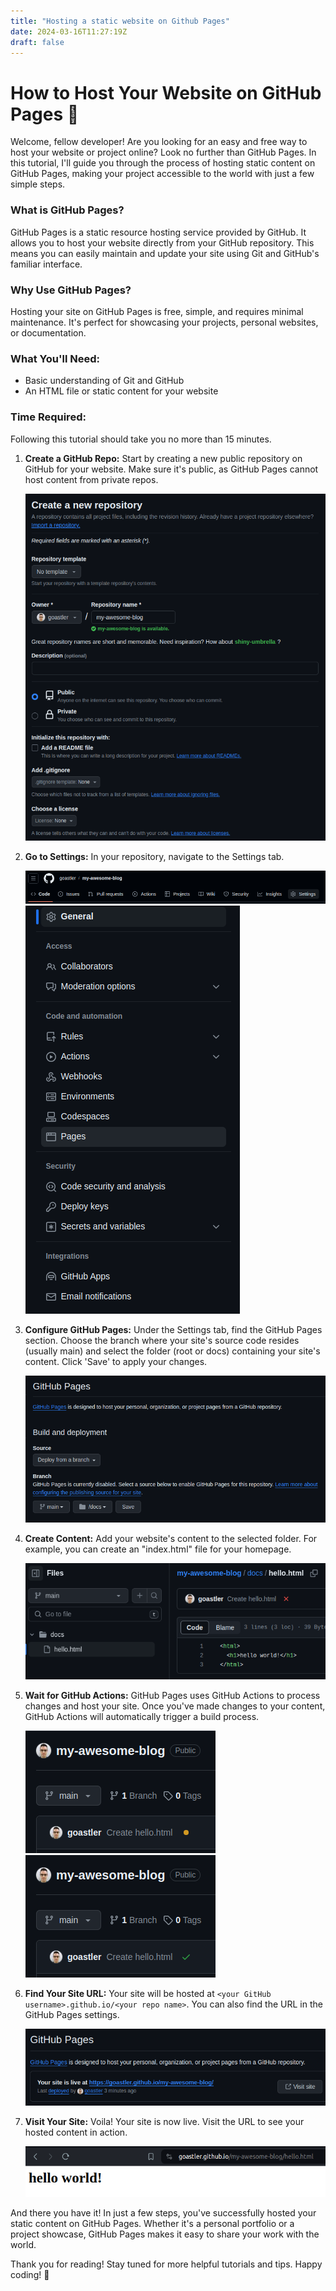 ```yaml
---
title: "Hosting a static website on Github Pages"
date: 2024-03-16T11:27:19Z
draft: false
---
```

<!-- 

write a professional article on the following content. Use emojis. Make a short and snappy title for the article, but keep it specific to the content. Always welcome the user first of all. Then tell them what the article is about and why it is helpful to them. Tell them what they'll need in terms of tools and understanding. Tell them how much time they'll follow along. At the end, thank them for reading the article and write a short, snappy summary which encourages them to stay tuned for more great articles. Do not discard any content. Put the output in markdown format. After writing the article, wrap it in a code block.

- explain what gh pages is
    - gh pages is a static resource hosting service
    - it works by hosting files in your repo
    - it's simple and easy to maintain via git and github
- we can generate the site and put the result in the repo to be hosted by github for free
- explain what a static generated site is
    - a statically generated site is non-dynamic content, i.e. doesn't need a server
- explain how gh pages can serve a staticly generated site
- explain how this website is static content, so is being served via gh pages
1. [make a github repo](https://github.com/new)
    ![create github repo](image.png)
    - create a new github repo for your website.
    - Make sure to make the repo public, as you can't host content via github pages on private repos.
1. go to settings
    ![github repo settings](image-1.png)
    ![github repo settings pages](image-2.png)
1. configure github pages
    - there's two ways of deploying pages: via github actions or via a branch. 
    - The former is the beta, new version which I won't go into in this post. 
    - The latter is what we'll be using today. 
    - Essentially, github uses a specific branch for hosting your content. 
    - I've set this to the main branch, but you could set it to any branch you like. 
    - You have to choose between putting your content to be hosted in the root of the repo (i.e. '/') or in the docs folder (i.e. '/docs/'). 
    - I prefer the docs folder, as this keeps all your hosted content in one place away from any files in the root of your repo that you may not want to be hosted on your site!
    - Remember to hit 'Save' to apply your changes.
    ![github pages config](image-3.png)
1. make some content in the docs folder. Here I've made a little "Hello world" html file
    ![hello world html file preview](image-4.png)
1. the branch on your github repo will trigger a github actions job. 
    - this has nothing to do with the github actions version of github pages I mentioned before. 
    - Simply, github uses github actions to process the changes you've made in the /docs/ folder and host your static site. As soon as the orange dot changes to a tick, your changes sould be live.
    ![pending github actions job](image-5.png)
    ![complete github actions job](image-6.png)
1. github pages sites are hosted at `<your github username>.github.io/<your repo name>`, but you can also find the url in the github pages settings we were on before.
    ![github pages url](image-7.png)
1. let's visit the site!
    ![hello world html page](image-8.png)
    - I'm hosting a specific page here (hello.html).
    - If you'd like a default page, you need an index.html file.

- and there we have it, a quick and simple tutorial on how to host static content on github pages -->
# How to Host Your Website on GitHub Pages 🚀

Welcome, fellow developer! Are you looking for an easy and free way to host your website or project online? Look no further than GitHub Pages. In this tutorial, I'll guide you through the process of hosting static content on GitHub Pages, making your project accessible to the world with just a few simple steps.

### What is GitHub Pages?

GitHub Pages is a static resource hosting service provided by GitHub. It allows you to host your website directly from your GitHub repository. This means you can easily maintain and update your site using Git and GitHub's familiar interface.

### Why Use GitHub Pages?

Hosting your site on GitHub Pages is free, simple, and requires minimal maintenance. It's perfect for showcasing your projects, personal websites, or documentation.

### What You'll Need:

- Basic understanding of Git and GitHub
- An HTML file or static content for your website

### Time Required:

Following this tutorial should take you no more than 15 minutes.

1. **Create a GitHub Repo:**
   Start by creating a new public repository on GitHub for your website. Make sure it's public, as GitHub Pages cannot host content from private repos.

   ![Create GitHub Repo](image.png)

2. **Go to Settings:**
   In your repository, navigate to the Settings tab.

   ![GitHub Repo Settings](image-1.png)
   ![GitHub Repo Settings Pages](image-2.png)

3. **Configure GitHub Pages:**
   Under the Settings tab, find the GitHub Pages section. Choose the branch where your site's source code resides (usually main) and select the folder (root or docs) containing your site's content. Click 'Save' to apply your changes.

   ![GitHub Pages Config](image-3.png)

4. **Create Content:**
   Add your website's content to the selected folder. For example, you can create an "index.html" file for your homepage.

   ![Hello World HTML File Preview](image-4.png)

5. **Wait for GitHub Actions:**
   GitHub Pages uses GitHub Actions to process changes and host your site. Once you've made changes to your content, GitHub Actions will automatically trigger a build process.

   ![Pending GitHub Actions Job](image-5.png)
   ![Complete GitHub Actions Job](image-6.png)

6. **Find Your Site URL:**
   Your site will be hosted at `<your GitHub username>.github.io/<your repo name>`. You can also find the URL in the GitHub Pages settings.

   ![GitHub Pages URL](image-7.png)

7. **Visit Your Site:**
   Voila! Your site is now live. Visit the URL to see your hosted content in action.

   ![Hello World HTML Page](image-8.png)

And there you have it! In just a few steps, you've successfully hosted your static content on GitHub Pages. Whether it's a personal portfolio or a project showcase, GitHub Pages makes it easy to share your work with the world.

Thank you for reading! Stay tuned for more helpful tutorials and tips. Happy coding! 🌟
